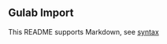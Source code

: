 ## Gulab Import

This README supports Markdown, see [syntax](https://help.github.com/articles/markdown-basics/)

